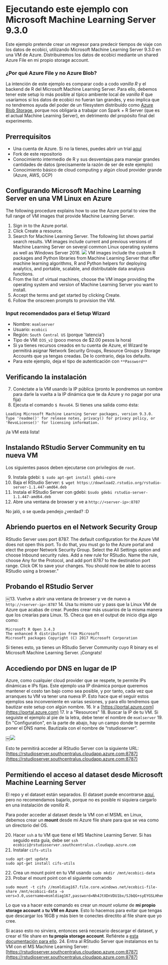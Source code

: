# Ejecutando este ejemplo con Microsoft Machine Learning Server 9.3.0
Este ejemplo pretende crear un regresor para predecir tiempos de viaje con los datos de ecobici, utilizando Microsoft Machine Learning Server 9.3.0 en una VM de Azure. Distribuiremos los datos de ecobici mediante un shared Azure File en mi propio storage account.

### ¿Por qué Azure File y no Azure Blob?
La intención de este ejemplo es comparar codo a codo _vanilla R_ y el backend de R del Microsoft Machine Learning Server. Para ello, debemos tener este setup lo más posible al típico ambiente local de _vanilla R_ que usaríamos si los datos de ecobici no fueran tan grandes, y eso implica que no tendremos ayuda del poder de un filesystem distribuído como [Azure Blob Storage](https://docs.microsoft.com/en-us/azure/storage/blobs/storage-quickstart-blobs-python), porque nos obligaría a trabajar con Spark + R Server (que es el actual Machine Learning Server), en detrimento del propósito final del experimento.

## Prerrequisitos
- Una cuenta de Azure. Si no la tienes, puedes abrir un trial [aquí](https://azure.microsoft.com/en-us/offers/ms-azr-0044p/)
- Fork de este repositorio
- Conocimiento intermedio de R y sus desventajas para manejar grandes cantidades de datos (precisamente la razón de ser de este ejemplo)
- Conocimiento básico de cloud computing y algún cloud provider grande (Azure, AWS, GCP)

## Configurando Microsoft Machine Learning Server en una VM Linux en Azure

The following procedure explains how to use the Azure portal to view the full range of VM images that provide Machine Learning Server.

1. Sign in to the Azure portal.
2. Click Create a resource.
3. Search for Machine Learning Server. The following list shows partial search results. VM images include current and previous versions of Machine Learning Server on several common Linux operating systems as well as Windows Server 2016.
![](https://docs.microsoft.com/en-us/machine-learning-server/install/media/machine-learning-server-install-azure-vm/azure-vm-list.png)
VM images include the custom R packages and Python libraries from Machine Learning Server that offer machine learning algorithms, R and Python helpers for deploying analytics, and portable, scalable, and distributable data analysis functions.
4. From the list of virtual machines, choose the VM image providing the operating system and version of Machine Learning Server you want to install.
5. Accept the terms and get started by clicking Create.
6. Follow the onscreen prompts to provision the VM.

### Input recomendados para el Setup Wizard
- Nombre: `msmlserver`
- Usuario: `ecobici`
- Región: `South Central US` (porque 'latencia')
- Tipo de VM: `D3S_v2` (poco menos de $2.00 pesos la hora)
- Si ya tienes recursos creados en tu cuenta de Azure, el Wizard te permitirá asignar Network Security Groups, Resource Groups y Storage Accounts que ya tengas creadas. De lo contrario, deja los defaults.
- Para este ejemplo, deja el tipo de autenticación con `**Password**`

## Verificando la instalación
7. Conéctate a la VM usando la IP pública (pronto le pondremos un nombre para darle la vuelta a la IP dinámica que te da Azure y no pagar por una fija)
8. Ejecuta el comando `$ Revo64`. Si tienes una salida como ésta:
```
Loading Microsoft Machine Learning Server packages, version 9.3.0.
Type 'readme()' for release notes, privacy() for privacy policy, or
'RevoLicense()' for licensing information.
```
¡la VM está lista!
  
## Instalando RStudio Server Community en tu nueva VM
Los siguientes pasos deben ejecutarse con privilegios de `root`.

9. Instala gdebi: `$ sudo apt-get install gdebi-core`
10. Baja el RStudio Server: `$ wget https://download2.rstudio.org/rstudio-server-1.1.447-amd64.deb`
11. Instala el RStudio Server con gdebi: `$sudo gdebi rstudio-server-1.1.447-amd64.deb`
12. Abre una ventana de browser y ve a `http://<server-ip>:8787`

No jaló, o se queda pendejo ¿verdad? :D

## Abriendo puertos en el Network Security Group
RStudio Server uses port 8787. The default configuration for the Azure VM does not open this port. To do that, you must go to the Azure portal and elect the proper Network Security Group. Select the All Settings option and choose Inbound security rules. Add a new rule for RStudio. Name the rule, choose Any for the Protocol, and add port 8787 to the destination port range. Click OK to save your changes. You should now be able to access RStudio using a browser.”

## Probando el RStudio Server
￼13. Vuelve a abrir una ventana de browser y ve de nuevo a `http://<server-ip>:8787`
14. Usa tu mismo usr y pass que la Linux VM de Azure que acabas de crear. Puedes crear más usuarios de la misma manera que los crearías para Linux.
15. Checa que en el output de inicio diga algo como:
```
Microsoft R Open 3.4.3
The enhanced R distribution from Microsoft
Microsoft packages Copyright (C) 2017 Microsoft Corporation
```
Si tienes esto, ya tienes un RStudio Server Community cuyo R binary es el Microsoft Machine Learning Server. ¡Congrats!

## Accediendo por DNS en lugar de IP
Azure, como cualquier cloud provider que se respete, te permite IPs dinámicas e IPs fijas. Este ejemplo usa IP dinámica porque queremos mantener el costo tan bajo como sea posible, y por tanto, cada vez que arranques tu VM va tener una nueva IP. Esto hace que el seguir estos ejemplos sea inconveniente en varias sesiones, y para ello tendremos que bautizar este setup con algún nombre.
16. Ir a [https://portal.azure.com](https://portal.azure.com)
17. Ir a "Resources"
18. Buscar la IP de tu VM. Si seguiste el ejemplo al pie de la letra, debe tener el nombre de `msmlserver`
19. En "Configuration", en la parte de abajo, hay un campo donde te permite poner el DNS name. Bautízala con el nombre de “rstudioserver”.

￼![](https://imgur.com/Di0rvHX)

Esto te permitirá acceder al RStudio Server con la siguiente URL: [https://rstudioserver.southcentralus.cloudapp.azure.com:8787](https://rstudioserver.southcentralus.cloudapp.azure.com:8787)

## Permitiendo el acceso al dataset desde Microsoft Machine Learning Server
El repo y el dataset están separados. El dataset puede encontrarse [aquí](https://msmldiag167.file.core.windows.net/ecobici-file-share/ecobici_2010_2017.csv), pero no recomendamos bajarlo, porque no es posible ni siquiera cargarlo en una instalación de _vanilla R_.

Para poder acceder al dataset desde la VM con el MSML en Linux, debemos crear un **mount** desde mi Azure file share para que se vea como un directorio del OS.

20. Hacer `ssh` a tu VM que tiene el MS Machine Learning Server. Si has seguido esta guía, debe ser `ssh ecobici@rstudioserver.southcentralus.cloudapp.azure.com`
21. Instalar `cifs-utils`
```
sudo apt-get update
sudo apt-get install cifs-utils
```
22. Crea un mount point en tu VM usando `sudo mkdir /mnt/ecobici-data`
23. Probar el mount point con el siguiente comando
```
sudo mount -t cifs //msmldiag167.file.core.windows.net/ecobici-file-share /mnt/ecobici-data -o vers=3.0,username=msmldiag167,password=Nh4JtXDnVDU1bx/SJbQG+syEYGSLHhen8Qo/+0QGSrjolhl93maUgN97RKXJcHvfNoJyxvs9ApPnodhW/2gC2w==,dir_mode=0777,file_mode=0777,sec=ntlmssp
```
Lo que va a hacer este comando es crear un _mount volume_ de **mi propio storage account** a **tu VM en Azure**. Esto lo hacemos para evitar que tengas que descargar los 16GB y más bien te conectes directito al file share que yo cree.

Si acaso esto no sirviera, entonces será necesario descargar el dataset, y crear el file share en **tu propia storage account**. Refiérete a [esta documentación para ello](https://docs.microsoft.com/en-us/azure/storage/files/storage-how-to-create-file-share#Create%20file%20share%20through%20the%20Portal).
24. Entra al RStudio Server que instalamos en tu VM con el MS Machine Learning Server: [https://rstudioserver.southcentralus.cloudapp.azure.com:8787](https://rstudioserver.southcentralus.cloudapp.azure.com:8787)
